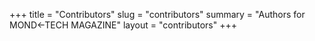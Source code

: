 +++
title = "Contributors"
slug = "contributors"
summary = "Authors for MOND←TECH MAGAZINE"
layout = "contributors"
+++
